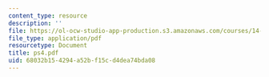 ```yaml
---
content_type: resource
description: ''
file: https://ol-ocw-studio-app-production.s3.amazonaws.com/courses/14-20-industrial-organization-and-public-policy-spring-2003/68032b154294a52bf15cd4dea74bda08_ps4.pdf
file_type: application/pdf
resourcetype: Document
title: ps4.pdf
uid: 68032b15-4294-a52b-f15c-d4dea74bda08
---
```

